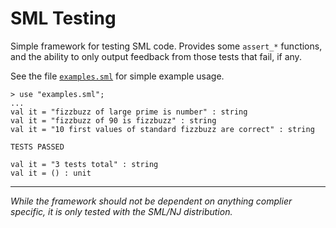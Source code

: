 SML Testing
===========

Simple framework for testing SML code. 
Provides some `assert_*` functions, and the ability to only output feedback from those tests that fail, if any. 

See the file [`examples.sml`](https://github.com/kvalle/sml-testing/blob/master/fizzbuzz_tests.sml) for simple example usage.

	> use "examples.sml";
	... 
    val it = "fizzbuzz of large prime is number" : string
    val it = "fizzbuzz of 90 is fizzbuzz" : string
    val it = "10 first values of standard fizzbuzz are correct" : string
  
    TESTS PASSED
  
    val it = "3 tests total" : string
    val it = () : unit

----

*While the framework should not be dependent on anything complier specific, it is only tested with the SML/NJ distribution.*
